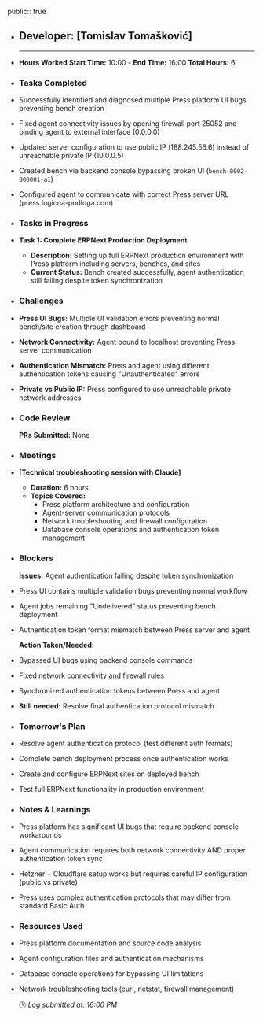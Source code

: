 public:: true

- ## Developer: [Tomislav Tomašković]
  
  ---
- **Hours Worked**
  **Start Time:** 10:00 - **End Time:** 16:00 **Total Hours:** 6
- ### Tasks Completed
- Successfully identified and diagnosed multiple Press platform UI bugs preventing bench creation
- Fixed agent connectivity issues by opening firewall port 25052 and binding agent to external interface (0.0.0.0)
- Updated server configuration to use public IP (188.245.56.6) instead of unreachable private IP (10.0.0.5)
- Created bench via backend console bypassing broken UI (`bench-0002-000001-a1`)
- Configured agent to communicate with correct Press server URL (press.logicna-podloga.com)
- ### Tasks in Progress
- **Task 1: Complete ERPNext Production Deployment**
	- **Description:** Setting up full ERPNext production environment with Press platform including servers, benches, and sites
	- **Current Status:** Bench created successfully, agent authentication still failing despite token synchronization
- ### Challenges
- **Press UI Bugs:** Multiple UI validation errors preventing normal bench/site creation through dashboard
- **Network Connectivity:** Agent bound to localhost preventing Press server communication
- **Authentication Mismatch:** Press and agent using different authentication tokens causing "Unauthenticated" errors
- **Private vs Public IP:** Press configured to use unreachable private network addresses
- ### Code Review
  
  **PRs Submitted:** None
- ### Meetings
- **[Technical troubleshooting session with Claude]**
	- **Duration:** 6 hours
	- **Topics Covered:**
		- Press platform architecture and configuration
		- Agent-server communication protocols
		- Network troubleshooting and firewall configuration
		- Database console operations and authentication token management
- ### Blockers
  
  **Issues:** Agent authentication failing despite token synchronization
- Press UI contains multiple validation bugs preventing normal workflow
- Agent jobs remaining "Undelivered" status preventing bench deployment
- Authentication token format mismatch between Press server and agent
  
  **Action Taken/Needed:**
- Bypassed UI bugs using backend console commands
- Fixed network connectivity and firewall rules
- Synchronized authentication tokens between Press and agent
- **Still needed:** Resolve final authentication protocol mismatch
- ### Tomorrow's Plan
- Resolve agent authentication protocol (test different auth formats)
- Complete bench deployment process once authentication works
- Create and configure ERPNext sites on deployed bench
- Test full ERPNext functionality in production environment
- ### Notes & Learnings
- Press platform has significant UI bugs that require backend console workarounds
- Agent communication requires both network connectivity AND proper authentication token sync
- Hetzner + Cloudflare setup works but requires careful IP configuration (public vs private)
- Press uses complex authentication protocols that may differ from standard Basic Auth
- ### Resources Used
- Press platform documentation and source code analysis
- Agent configuration files and authentication mechanisms
- Database console operations for bypassing UI limitations
- Network troubleshooting tools (curl, netstat, firewall management)
  
  🕓 *Log submitted at: 16:00 PM*